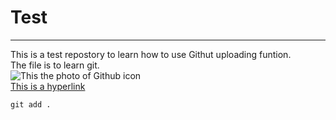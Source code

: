 # Test 
---
This is a test repostory to learn how to use Githut uploading funtion. <br>
The file is to learn git. <br>
![This the photo of Github icon](https://cdn-icons-png.flaticon.com/512/25/25231.png)<br>
[This is a hyperlink](https://www.google.com/url?sa=i&url=https%3A%2F%2Fwww.flaticon.com%2Ffree-icon%2Fgithub-logo_25231&psig=AOvVaw3BwOA3isVcf8WrZMKWxlbw&ust=1739690305502000&source=images&cd=vfe&opi=89978449&ved=0CBEQjRxqFwoTCOC5pseRxYsDFQAAAAAdAAAAABAJ)<br>
```
git add .   
```
